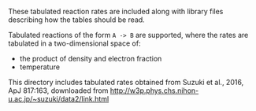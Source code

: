 These tabulated reaction rates are included along with library files
describing how the tables should be read.

Tabulated reactions of the form `A -> B` are supported, where the
rates are tabulated in a two-dimensional space of:

- the product of density and electron fraction
- temperature

This directory includes tabulated rates obtained from Suzuki et al.,
2016, ApJ 817:163, downloaded from
http://w3p.phys.chs.nihon-u.ac.jp/~suzuki/data2/link.html
